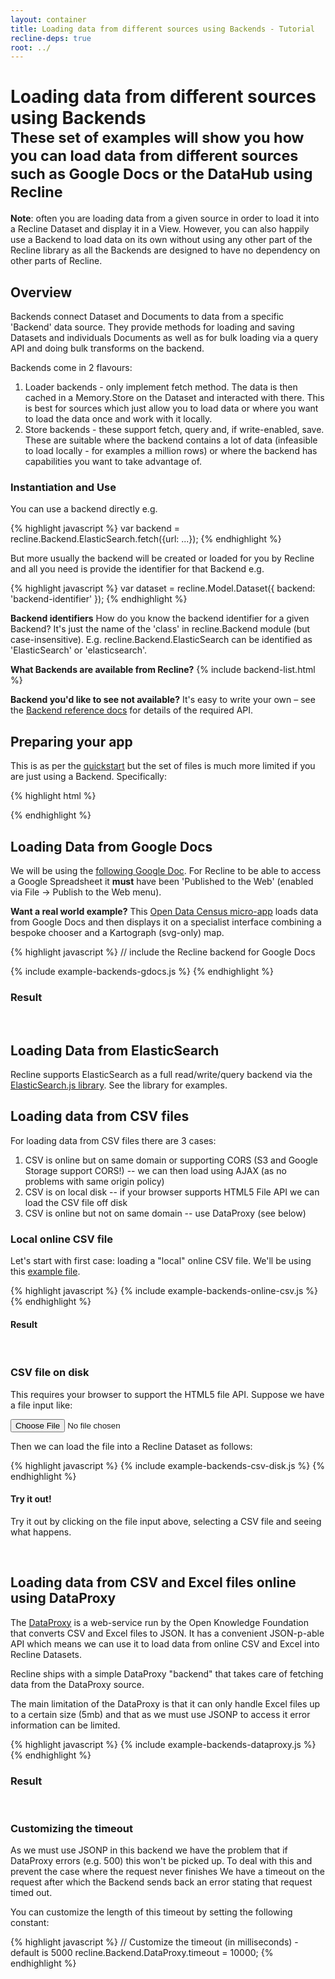 ```yaml
---
layout: container
title: Loading data from different sources using Backends - Tutorial
recline-deps: true
root: ../
---
```


<div class="page-header">
  <h1>
    Loading data from different sources using Backends
    <br />
    <small>These set of examples will show you how you can load data from different
sources such as Google Docs or the DataHub using Recline</small>
  </h1>
</div>


<div class="alert alert-info">
<p><strong>Note</strong>: often you are loading data from a given source in
order to load it into a Recline Dataset and display it in a View. However, you
can also happily use a Backend to load data on its own without using any other
part of the Recline library as all the Backends are designed to have no
dependency on other parts of Recline.</p>
</div>

## Overview

Backends connect Dataset and Documents to data from a specific 'Backend' data
source. They provide methods for loading and saving Datasets and individuals
Documents as well as for bulk loading via a query API and doing bulk transforms
on the backend.

Backends come in 2 flavours:

1. Loader backends - only implement fetch method. The data is then cached in a Memory.Store on the Dataset and interacted with there. This is best for sources which just allow you to load data or where you want to load the data once and work with it locally.
2. Store backends - these support fetch, query and, if write-enabled, save. These are suitable where the backend contains a lot of data (infeasible to load locally - for examples a million rows) or where the backend has capabilities you want to take advantage of.

### Instantiation and Use

You can use a backend directly e.g.

{% highlight javascript %}
var backend = recline.Backend.ElasticSearch.fetch({url: ...});
{% endhighlight %}

But more usually the backend will be created or loaded for you by Recline and
all you need is provide the identifier for that Backend e.g.

{% highlight javascript %}
var dataset = recline.Model.Dataset({
  backend: 'backend-identifier'
});
{% endhighlight %}

<div class="alert alert-info">
<p><strong>Backend identifiers</strong>
How do you know the backend identifier for a given Backend? It's just the name
of the 'class' in recline.Backend module (but case-insensitive). E.g.
recline.Backend.ElasticSearch can be identified as 'ElasticSearch' or
'elasticsearch'.</p>
<p><strong>What Backends are available from Recline?</strong>
{% include backend-list.html %}
</p>
<p><strong>Backend you'd like to see not available?</strong> It's easy to write your own &ndash; see the <a href="backends.html">Backend reference docs</a> for details of the required API.
</p>
</div>


## Preparing your app

This is as per the [quickstart](tutorial-views.html) but the set of files is
much more limited if you are just using a Backend. Specifically:

{% highlight html %}
<!-- 3rd party dependencies -->
<script type="text/javascript" src="vendor/jquery/1.7.1/jquery.js"></script>
<script type="text/javascript" src="vendor/underscore/1.1.6/underscore.js"></script>
<script type="text/javascript" src="vendor/backbone/0.5.1/backbone.js"></script>
<!-- include the backend code you need e.g. here for csv -->
<script type="text/javascript" src="src/backend.csv.js"></script>

<!-- Or you can just include all of recline. -->
<script type="text/javascript" src="dist/recline.js"></script>
{% endhighlight %}


## Loading Data from Google Docs

We will be using the [following Google
Doc](https://docs.google.com/spreadsheet/ccc?key=0Aon3JiuouxLUdGZPaUZsMjBxeGhfOWRlWm85MmV0UUE#gid=0).
For Recline to be able to access a Google Spreadsheet it **must** have been
'Published to the Web' (enabled via File -> Publish to the Web menu).

<div class="alert alert-info">
<strong>Want a real world example?</strong> This <a
href="http://dashboard.opengovernmentdata.org/census/">Open Data Census micro-app</a> loads
data from Google Docs and then displays it on a specialist interface combining
a bespoke chooser and a Kartograph (svg-only) map.
</div>

{% highlight javascript %}
// include the Recline backend for Google Docs
<script type="text/javascript" src="http://okfnlabs.org/recline.backend.gdocs/backend.gdocs.js"></script>
{% include example-backends-gdocs.js %}
{% endhighlight %}

### Result

<div id="my-gdocs" class="doc-ex-rendered">&nbsp;</div>

<script type="text/javascript" src="http://okfnlabs.org/recline.backend.gdocs/backend.gdocs.js">&nbsp;</script>

<script type="text/javascript">
{% include example-backends-gdocs.js %}
</script>


## Loading Data from ElasticSearch

Recline supports ElasticSearch as a full read/write/query backend via the
[ElasticSearch.js library][esjs]. See the library for examples.

[esjs]: https://github.com/okfn/elasticsearch.js


## Loading data from CSV files

For loading data from CSV files there are 3 cases:

1. CSV is online but on same domain or supporting CORS (S3 and Google Storage support CORS!) -- we can then load using AJAX (as no problems with same origin policy)
2. CSV is on local disk -- if your browser supports HTML5 File API we can load the CSV file off disk
3. CSV is online but not on same domain -- use DataProxy (see below)

### Local online CSV file

Let's start with first case: loading a "local" online CSV file. We'll be using this [example file]({{page.root}}/demos/data/sample.csv).

{% highlight javascript %}
{% include example-backends-online-csv.js %}
{% endhighlight %}

#### Result

<div id="my-online-csv" class="doc-ex-rendered">&nbsp;</div>

<script type="text/javascript">
{% include example-backends-online-csv.js %}
</script>

### CSV file on disk

This requires your browser to support the HTML5 file API. Suppose we have a file input like:

<input type="file" class="my-file-input" />

Then we can load the file into a Recline Dataset as follows:

{% highlight javascript %}
{% include example-backends-csv-disk.js %}
{% endhighlight %}

#### Try it out!

Try it out by clicking on the file input above, selecting a CSV file and seeing what happens.

<div id="my-csv-disk" class="doc-ex-rendered">&nbsp;</div>

<script type="text/javascript">
{% include example-backends-csv-disk.js %}
</script>


## Loading data from CSV and Excel files online using DataProxy

The [DataProxy](http://github.com/okfn/dataproxy) is a web-service run by the Open Knowledge Foundation that converts CSV and Excel files to JSON. It has a convenient JSON-p-able API which means we can use it to load data from online CSV and Excel into Recline Datasets.

Recline ships with a simple DataProxy "backend" that takes care of fetching data from the DataProxy source.

The main limitation of the DataProxy is that it can only handle Excel files up to a certain size (5mb) and that as we must use JSONP to access it error information can be limited.

{% highlight javascript %}
{% include example-backends-dataproxy.js %}
{% endhighlight %}

### Result

<div id="my-dataproxy" class="doc-ex-rendered">&nbsp;</div>

<script type="text/javascript">
{% include example-backends-dataproxy.js %}
</script>

### Customizing the timeout

As we must use JSONP in this backend we have the problem that if DataProxy errors (e.g. 500) this won't be picked up. To deal with this and prevent the case where the request never finishes We have a timeout on the request after which the Backend sends back an error stating that request timed out.

You can customize the length of this timeout by setting the following constant:

{% highlight javascript %}
// Customize the timeout (in milliseconds) - default is 5000
recline.Backend.DataProxy.timeout = 10000;
{% endhighlight %}

